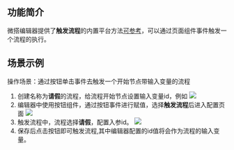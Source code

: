 ## 功能简介

微搭编辑器提供了**触发流程**的内置平台方法[可参考](https://cloud.tencent.com/document/product/1301/61120#.E8.A7.A6.E5.8F.91.E6.B5.81.E7.A8.8B-callprocess)，可以通过页面组件事件触发一个流程的执行。

## 场景示例
操作场景：通过按钮单击事件去触发一个开始节点带输入变量的流程
1. 创建名称为**请假**的流程，给流程开始节点设置输入变量id，例如
![](https://qcloudimg.tencent-cloud.cn/raw/dbaf2fb5b6bdc3baf4d8c650031573db.png)
2. 编辑器中使用按钮组件，通过按钮事件进行赋值，选择**触发流程**后进入配置页面
![](https://qcloudimg.tencent-cloud.cn/raw/b8523b96febe2b67efbcf98a551d168e.png)
3. 触发流程中，流程选择**请假**，配置入参id。
![](https://qcloudimg.tencent-cloud.cn/raw/d9ff5d3dd0399ad362de67c1a1c894dd.png)
4. 保存后点击按钮即可触发流程,其中编辑器配置的id值将会作为流程的输入变量。
